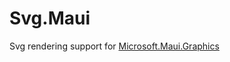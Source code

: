 # Svg.Maui

Svg rendering support for [Microsoft.Maui.Graphics](https://github.com/dotnet/Microsoft.Maui.Graphics)
